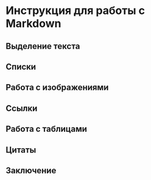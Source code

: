 # Инструкция для работы с Markdown 

## Выделение текста

## Списки

## Работа с изображениями 

## Ссылки

## Работа с таблицами 

## Цитаты

## Заключение 